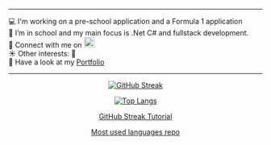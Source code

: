 ***
:computer: I'm working on a pre-school application and a Formula 1 application <br/>
🥇 I’m in school and my main focus is .Net C# and fullstack development.<br/>
📧 Connect with me on <a href="https://www.linkedin.com/in/wilma-hammarshall/"> <img src="https://raw.githubusercontent.com/yushi1007/yushi1007/main/images/linkedin.svg" alt="Wilma | LinkedIn" width="21px" style="max-width: 100%;"> </a><br/>
☀️ Other interests: 🚗<br/>
🌟 Have a look at my <a href="https://hammarshall.github.io/MyPortfolio/" target="_blank"> Portfolio</a> <br/>
***

<div align="center"> 
  

  [![GitHub Streak](https://streak-stats.demolab.com?user=hammarshall&theme=highcontrast&hide_border=true&date_format=j%20M%5B%20Y%5D)](https://git.io/streak-stats)

</div>
<div align="center"> 
  

[![Top Langs](https://github-readme-stats.vercel.app/api/top-langs/?username=hammarshall&layout=compact)](https://github.com/anuraghazra/github-readme-stats)


  
<a href="https://github.com/DenverCoder1/github-readme-streak-stats"> GitHub Streak Tutorial </a> 
  
<a href="https://github.com/anuraghazra/github-readme-stats"> Most used languages repo </a>
</div>
